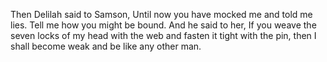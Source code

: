 Then Delilah said to Samson, Until now you have mocked me and told me lies. Tell me how you might be bound. And he said to her, If you weave the seven locks of my head with the web and fasten it tight with the pin, then I shall become weak and be like any other man.
